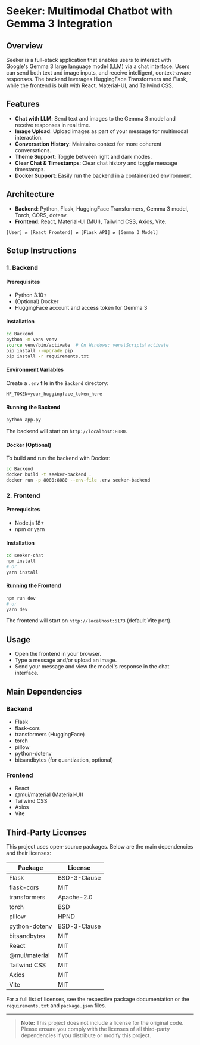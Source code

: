 # Seeker: Multimodal Chatbot with Gemma 3 Integration

## Overview

Seeker is a full-stack application that enables users to interact with Google's Gemma 3 large language model (LLM) via a chat interface. Users can send both text and image inputs, and receive intelligent, context-aware responses. The backend leverages HuggingFace Transformers and Flask, while the frontend is built with React, Material-UI, and Tailwind CSS.

## Features

- **Chat with LLM**: Send text and images to the Gemma 3 model and receive responses in real time.
- **Image Upload**: Upload images as part of your message for multimodal interaction.
- **Conversation History**: Maintains context for more coherent conversations.
- **Theme Support**: Toggle between light and dark modes.
- **Clear Chat & Timestamps**: Clear chat history and toggle message timestamps.
- **Docker Support**: Easily run the backend in a containerized environment.

## Architecture

- **Backend**: Python, Flask, HuggingFace Transformers, Gemma 3 model, Torch, CORS, dotenv.
- **Frontend**: React, Material-UI (MUI), Tailwind CSS, Axios, Vite.

```
[User] ⇄ [React Frontend] ⇄ [Flask API] ⇄ [Gemma 3 Model]
```

## Setup Instructions

### 1. Backend

#### Prerequisites

- Python 3.10+
- (Optional) Docker
- HuggingFace account and access token for Gemma 3

#### Installation

```bash
cd Backend
python -m venv venv
source venv/bin/activate  # On Windows: venv\Scripts\activate
pip install --upgrade pip
pip install -r requirements.txt
```

#### Environment Variables

Create a `.env` file in the `Backend` directory:

```
HF_TOKEN=your_huggingface_token_here
```

#### Running the Backend

```bash
python app.py
```

The backend will start on `http://localhost:8080`.

#### Docker (Optional)

To build and run the backend with Docker:

```bash
cd Backend
docker build -t seeker-backend .
docker run -p 8080:8080 --env-file .env seeker-backend
```

### 2. Frontend

#### Prerequisites

- Node.js 18+
- npm or yarn

#### Installation

```bash
cd seeker-chat
npm install
# or
yarn install
```

#### Running the Frontend

```bash
npm run dev
# or
yarn dev
```

The frontend will start on `http://localhost:5173` (default Vite port).

## Usage

- Open the frontend in your browser.
- Type a message and/or upload an image.
- Send your message and view the model's response in the chat interface.

## Main Dependencies

### Backend

- Flask
- flask-cors
- transformers (HuggingFace)
- torch
- pillow
- python-dotenv
- bitsandbytes (for quantization, optional)

### Frontend

- React
- @mui/material (Material-UI)
- Tailwind CSS
- Axios
- Vite

## Third-Party Licenses

This project uses open-source packages. Below are the main dependencies and their licenses:

| Package       | License      |
| ------------- | ------------ |
| Flask         | BSD-3-Clause |
| flask-cors    | MIT          |
| transformers  | Apache-2.0   |
| torch         | BSD          |
| pillow        | HPND         |
| python-dotenv | BSD-3-Clause |
| bitsandbytes  | MIT          |
| React         | MIT          |
| @mui/material | MIT          |
| Tailwind CSS  | MIT          |
| Axios         | MIT          |
| Vite          | MIT          |

For a full list of licenses, see the respective package documentation or the `requirements.txt` and `package.json` files.

---

> **Note:** This project does not include a license for the original code. Please ensure you comply with the licenses of all third-party dependencies if you distribute or modify this project.

